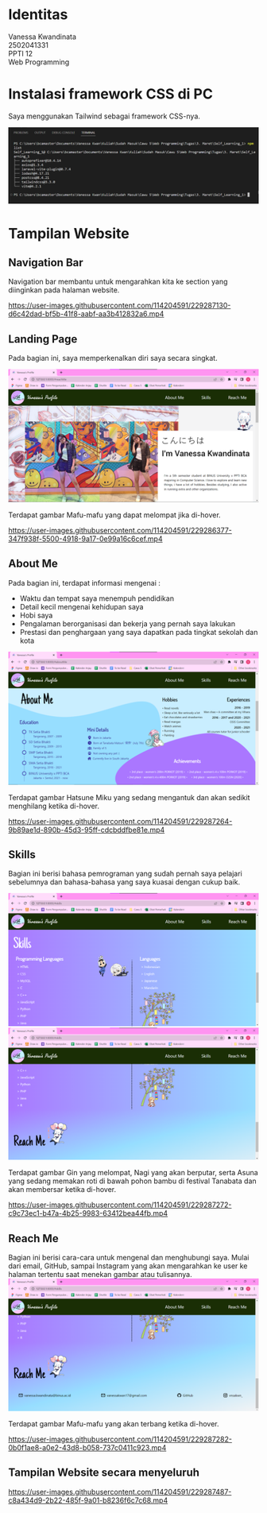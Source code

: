 # Identitas
Vanessa Kwandinata  
2502041331  
PPTI 12  
Web Programming  

# Instalasi framework CSS di PC
Saya menggunakan Tailwind sebagai framework CSS-nya.  

![Gambar 1](https://github.com/VanessaKwan/Webprog_Self_Learning_1/blob/main/Web%20Documentation/CSS%20Framework%20Installation.png)

# Tampilan Website
## Navigation Bar
Navigation bar membantu untuk mengarahkan kita ke section yang diinginkan pada halaman website.

https://user-images.githubusercontent.com/114204591/229287130-d6c42dad-bf5b-41f8-aabf-aa3b412832a6.mp4


## Landing Page
Pada bagian ini, saya memperkenalkan diri saya secara singkat.

![Gambar 2](https://github.com/VanessaKwan/Webprog_Self_Learning_1/blob/main/Web%20Documentation/Landing%20Page.png)

Terdapat gambar Mafu-mafu yang dapat melompat jika di-hover.

https://user-images.githubusercontent.com/114204591/229286377-347f938f-5500-4918-9a17-0e99a16c6cef.mp4


## About Me
Pada bagian ini, terdapat informasi mengenai :  
- Waktu dan tempat saya menempuh pendidikan
- Detail kecil mengenai kehidupan saya
- Hobi saya
- Pengalaman berorganisasi dan bekerja yang pernah saya lakukan
- Prestasi dan penghargaan yang saya dapatkan pada tingkat sekolah dan kota

![Gambar 3](https://github.com/VanessaKwan/Webprog_Self_Learning_1/blob/main/Web%20Documentation/About%20Me.png)

Terdapat gambar Hatsune Miku yang sedang mengantuk dan akan sedikit menghilang ketika di-hover.  

https://user-images.githubusercontent.com/114204591/229287264-9b89ae1d-890b-45d3-95ff-cdcbddfbe81e.mp4


## Skills
Bagian ini berisi bahasa pemrograman yang sudah pernah saya pelajari sebelumnya dan bahasa-bahasa yang saya kuasai dengan cukup baik.

![Gambar 4](https://github.com/VanessaKwan/Webprog_Self_Learning_1/blob/main/Web%20Documentation/Skills.png)
![Gambar 5](https://github.com/VanessaKwan/Webprog_Self_Learning_1/blob/main/Web%20Documentation/Skills%20-%20Reach%20Me.png)

Terdapat gambar Gin yang melompat, Nagi yang akan berputar, serta Asuna yang sedang memakan roti di bawah pohon bambu di festival Tanabata dan akan membersar ketika di-hover.  

https://user-images.githubusercontent.com/114204591/229287272-c9c73ec1-b47a-4b25-9983-63412bea44fb.mp4


## Reach Me
Bagian ini berisi cara-cara untuk mengenal dan menghubungi saya. Mulai dari email, GitHub, sampai Instagram yang akan mengarahkan ke user ke halaman tertentu saat menekan gambar atau tulisannya.
![Gambar 6](https://github.com/VanessaKwan/Webprog_Self_Learning_1/blob/main/Web%20Documentation/Reach%20Me.png)

Terdapat gambar Mafu-mafu yang akan terbang ketika di-hover.   

https://user-images.githubusercontent.com/114204591/229287282-0b0f1ae8-a0e2-43d8-b058-737c0411c923.mp4


## Tampilan Website secara menyeluruh

https://user-images.githubusercontent.com/114204591/229287487-c8a434d9-2b22-485f-9a01-b8236f6c7c68.mp4



